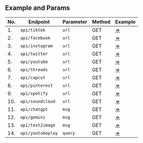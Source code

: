 ## Example and Params

| No. | Endpoint         | Parameter | Method | Example |
|-----|------------------|-----------------|--------|---------|
| 1.  | `api/tiktok`     | `url`            | GET    | [=>](https://simple-rest-api-rs.vercel.app/api/tiktok?url=https://vm.tiktok.com/ZS2atUtMp) |
| 2.  | `api/facebook`   | `url`            | GET    | [=>](https://simple-rest-api-rs.vercel.app/api/facebook?url=https://www.facebook.com/reel/2247364378937868/?mibextid=rS40aB7S9Ucbxw6v) |
| 3.  | `api/instagram`  | `url`            | GET    | [=>](https://simple-rest-api-rs.vercel.app/api/instagram?url=https://www.instagram.com/reel/C-sCl6Kp4Q0/?igsh=YzljYTk1ODg3Zg==) |
| 4.  | `api/twitter`    | `url`            | GET    | [=>](https://simple-rest-api-rs.vercel.app/api/twitter?url=https://x.com/jakeshieldsajj/status/1825665474287513629) |
| 5.  | `api/youtube`    | `url`            | GET    | [=>](https://simple-rest-api-rs.vercel.app/api/youtube?url=https://youtu.be/TicGJQqrq2M?si=19T6emrwmT5N_Nw8) |
| 6.  | `api/threads`    | `url`            | GET    | [=>](https://simple-rest-api-rs.vercel.app/api/threads?url=https://www.threads.net/@bagikertas/post/C_nwceJpfsd?xmt=AQGz4lrsqVUqdfXHgmq-hSJ4EBw8RJaZvUWK1uofwQzGMg) |
| 7.  | `api/capcut`    | `url`            | GET    | [=>](https://simple-rest-api-rs.vercel.app/api/capcut?url=https://www.capcut.com/template-detail/7073057900096195841?template_id=7073057900096195841&language=in&region=ID) |
| 8.  | `api/pinterest`    | `url`            | GET    | [=>](https://simple-rest-api-rs.vercel.app/api/pinterest?url=https://pin.it/7MW9Nxqho) |
| 9.  | `api/spotify`    | `url`            | GET    | [=>](https://simple-rest-api-rs.vercel.app/api/spotify?url=https://open.spotify.com/track/1Ng9fMWIR9BvnWPCOVHzfB?si=j8lZksoFRjaeWzb84lt3iw) |
| 10.  | `api/soundcloud`    | `url`            | GET    | [=>](https://simple-rest-api-rs.vercel.app/api/soundcloud?url=https://m.soundcloud.com/saputra-effendi-802578673/lewat-angin-wengi) |
| 11.  | `api/chatgpt`    | `msg`            | GET    | [=>](https://simple-rest-api-rs.vercel.app/api/chatgpt?msg=who%20are%20you) |
| 12.  | `api/gemini`    | `msg`            | GET    | [=>](https://simple-rest-api-rs.vercel.app/api/gemini?msg=who%20are%20you) |
| 13.  | `api/text2image` | `msg`            | GET    | [=>](https://simple-rest-api-rs.vercel.app/api/text2image?msg=Describe%20the%20atmosphere%20of%20a%20beach%20at%20sunset,%20with%20an%20orange,%20red%20and%20purple%20sky.%20Add%20the%20silhouette%20of%20a%20coconut%20tree%20and%20waves%20glistening%20in%20the%20evening%20light.) |
| 14.  | `api/youtubeplay` | `query`            | GET    | [=>](https://simple-rest-api-rs.vercel.app/api/youtubeplay?query=lewat%20angin%20wengi) |
